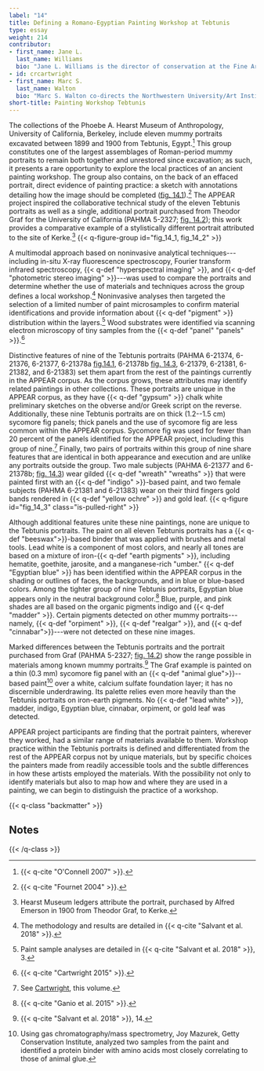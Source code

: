 ```yaml
---
label: "14"
title: Defining a Romano-Egyptian Painting Workshop at Tebtunis
type: essay
weight: 214
contributor:
- first_name: Jane L.
  last_name: Williams
  bio: "Jane L. Williams is the director of conservation at the Fine Arts Museums of San Francisco. She received an MA in art history and diploma in conservation from the Institute of Fine Arts at New York University. Williams has held positions and fellowships as an objects conservator at the Phoebe A. Hearst Museum of Anthropology, the Asian Art Museum of San Francisco, the Brooklyn Museum, the Virginia Museum of Fine Arts, and the Walters Art Museum."
- id: crcartwright
- first_name: Marc S.
  last_name: Walton
  bio: "Marc S. Walton co-directs the Northwestern University/Art Institute of Chicago Center for Scientific Studies in the Arts (NU-ACCESS), and he is a research professor of materials science at Northwestern's McCormick School of Engineering and (by courtesy) of art history at Northwestern University. At NU-ACCESS, he is leading several scientific research projects in collaboration with museums. His research interests are primarily focused on the trade and manufacture of objects, and on the development of the use of imaging technologies in the field of conservation science. Before joining NU-ACCESS, he was an associate scientist conducting scientific research on antiquities at the J. Paul Getty Museum."
short-title: Painting Workshop Tebtunis
---
```


The collections of the Phoebe A. Hearst Museum of Anthropology, University of California, Berkeley, include eleven mummy portraits excavated between 1899 and 1900 from Tebtunis, Egypt.[^1] This group constitutes one of the largest assemblages of Roman-period mummy portraits to remain both together and unrestored since excavation; as such, it presents a rare opportunity to explore the local practices of an ancient painting workshop. The group also contains, on the back of an effaced portrait, direct evidence of painting practice: a sketch with annotations detailing how the image should be completed ([fig. 14.1](#fig_14_1)).[^2] The APPEAR project inspired the collaborative technical study of the eleven Tebtunis portraits as well as a single, additional portrait purchased from Theodor Graf for the University of California (PAHMA 5-2327; [fig. 14.2](#fig_14_2)); this work provides a comparative example of a stylistically different portrait attributed to the site of Kerke.[^3]
{{< q-figure-group id="fig_14_1, fig_14_2" >}}

A multimodal approach based on noninvasive analytical techniques---including in-situ X-ray fluorescence spectroscopy, Fourier transform infrared spectroscopy, {{< q-def "hyperspectral imaging" >}}, and {{< q-def "photometric stereo imaging" >}}---was used to compare the portraits and determine whether the use of materials and techniques across the group defines a local workshop.[^4] Noninvasive analyses then targeted the selection of a limited number of paint microsamples to confirm material identifications and provide information about {{< q-def "pigment" >}} distribution within the layers.[^5] Wood substrates were identified via scanning electron microscopy of tiny samples from the {{< q-def "panel" "panels" >}}.[^6]

Distinctive features of nine of the Tebtunis portraits (PAHMA 6-21374, 6-21376, 6-21377, 6-21378a [fig.14.1](#fig_14_1), 6-21378b [fig. 14.3](#fig_14_3), 6-21379, 6-21381, 6-21382, and 6-21383) set them apart from the rest of the paintings currently in the APPEAR corpus. As the corpus grows, these attributes may identify related paintings in other collections. These portraits are unique in the APPEAR corpus, as they have {{< q-def "gypsum" >}} chalk white preliminary sketches on the obverse and/or Greek script on the reverse. Additionally, these nine Tebtunis portraits are on thick (1.2--1.5 cm) sycomore fig panels; thick panels and the use of sycomore fig are less common within the APPEAR corpus. Sycomore fig was used for fewer than 20 percent of the panels identified for the APPEAR project, including this group of nine.[^7] Finally, two pairs of portraits within this group of nine share features that are identical in both appearance and execution and are unlike any portraits outside the group. Two male subjects (PAHMA 6-21377 and 6-21378b; [fig. 14.3](#fig_14_3)) wear gilded {{< q-def "wreath" "wreaths" >}} that were painted first with an {{< q-def "indigo" >}}-based paint, and two female subjects (PAHMA 6-21381 and 6-21383) wear on their third fingers gold bands rendered in {{< q-def "yellow ochre" >}} and gold leaf.
{{< q-figure id="fig_14_3" class="is-pulled-right" >}}

Although additional features unite these nine paintings, none are unique to the Tebtunis portraits. The paint on all eleven Tebtunis portraits has a {{< q-def "beeswax">}}-based binder that was applied with brushes and metal tools. Lead white is a component of most colors, and nearly all tones are based on a mixture of iron-{{< q-def "earth pigments" >}}, including hematite, goethite, jarosite, and a manganese-rich "umber." {{< q-def "Egyptian blue" >}} has been identified within the APPEAR corpus in the shading or outlines of faces, the backgrounds, and in blue or blue-based colors. Among the tighter group of nine Tebtunis portraits, Egyptian blue appears only in the neutral background color.[^8] Blue, purple, and pink shades are all based on the organic pigments indigo and {{< q-def "madder" >}}. Certain pigments detected on other mummy portraits---namely, {{< q-def "orpiment" >}}, {{< q-def "realgar" >}}, and {{< q-def "cinnabar">}}---were not detected on these nine images.

Marked differences between the Tebtunis portraits and the portrait purchased from Graf (PAHMA 5-2327; [fig. 14.2](#fig_14_2)) show the range possible in materials among known mummy portraits.[^9] The Graf example is painted on a thin (0.3 mm) sycomore fig panel with an {{< q-def "animal glue">}}--based paint[^10] over a white, calcium sulfate foundation layer; it has no discernible underdrawing. Its palette relies even more heavily than the Tebtunis portraits on iron-earth pigments. No {{< q-def "lead white" >}}, madder, indigo, Egyptian blue, cinnabar, orpiment, or gold leaf was detected.

APPEAR project participants are finding that the portrait painters, wherever they worked, had a similar range of materials available to them. Workshop practice within the Tebtunis portraits is defined and differentiated from the rest of the APPEAR corpus not by unique materials, but by specific choices the painters made from readily accessible tools and the subtle differences in how these artists employed the materials. With the possibility not only to identify materials but also to map how and where they are used in a painting, we can begin to distinguish the practice of a workshop.

{{< q-class "backmatter" >}}
## Notes
{{< /q-class >}}

[^1]: {{< q-cite "O'Connell 2007" >}}.

[^2]: {{< q-cite "Fournet 2004" >}}.

[^3]: Hearst Museum ledgers attribute the portrait, purchased by Alfred Emerson in 1900 from Theodor Graf, to Kerke.

[^4]: The methodology and results are detailed in {{< q-cite "Salvant et al. 2018" >}}.

[^5]: Paint sample analyses are detailed in {{< q-cite "Salvant et al. 2018" >}}, 3.

[^6]: {{< q-cite "Cartwright 2015" >}}.

[^7]: See [Cartwright](/part-one/2/), this volume.

[^8]: {{< q-cite "Ganio et al. 2015" >}}.

[^9]: {{< q-cite "Salvant et al. 2018" >}}, 14.

[^10]: Using gas chromatography/mass spectrometry, Joy Mazurek, Getty Conservation Institute, analyzed two samples from the paint and identified a protein binder with amino acids most closely correlating to those of animal glue.
